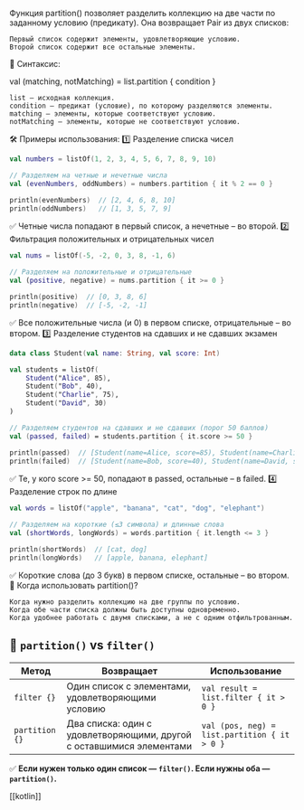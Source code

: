 Функция partition() позволяет разделить коллекцию на две части по заданному условию (предикату). Она возвращает Pair из двух списков:

    Первый список содержит элементы, удовлетворяющие условию.
    Второй список содержит все остальные элементы.

📌 Синтаксис:

val (matching, notMatching) = list.partition { condition }

    list — исходная коллекция.
    condition — предикат (условие), по которому разделяются элементы.
    matching — элементы, которые соответствуют условию.
    notMatching — элементы, которые не соответствуют условию.

🛠 Примеры использования:
1️⃣ Разделение списка чисел
```kotlin 
val numbers = listOf(1, 2, 3, 4, 5, 6, 7, 8, 9, 10)

// Разделяем на четные и нечетные числа
val (evenNumbers, oddNumbers) = numbers.partition { it % 2 == 0 }

println(evenNumbers)  // [2, 4, 6, 8, 10]
println(oddNumbers)   // [1, 3, 5, 7, 9]
```

✅ Четные числа попадают в первый список, а нечетные – во второй.
2️⃣ Фильтрация положительных и отрицательных чисел
```kotlin 
val nums = listOf(-5, -2, 0, 3, 8, -1, 6)

// Разделяем на положительные и отрицательные
val (positive, negative) = nums.partition { it >= 0 }

println(positive)  // [0, 3, 8, 6]
println(negative)  // [-5, -2, -1]
```

✅ Все положительные числа (и 0) в первом списке, отрицательные – во втором.
3️⃣ Разделение студентов на сдавших и не сдавших экзамен
```kotlin 
data class Student(val name: String, val score: Int)

val students = listOf(
    Student("Alice", 85),
    Student("Bob", 40),
    Student("Charlie", 75),
    Student("David", 30)
)

// Разделяем студентов на сдавших и не сдавших (порог 50 баллов)
val (passed, failed) = students.partition { it.score >= 50 }

println(passed)  // [Student(name=Alice, score=85), Student(name=Charlie, score=75)]
println(failed)  // [Student(name=Bob, score=40), Student(name=David, score=30)]

```

✅ Те, у кого score >= 50, попадают в passed, остальные – в failed.
4️⃣ Разделение строк по длине
```kotlin
val words = listOf("apple", "banana", "cat", "dog", "elephant")

// Разделяем на короткие (≤3 символа) и длинные слова
val (shortWords, longWords) = words.partition { it.length <= 3 }

println(shortWords)  // [cat, dog]
println(longWords)   // [apple, banana, elephant]
```

✅ Короткие слова (до 3 букв) в первом списке, остальные – во втором.
📌 Когда использовать partition()?

    Когда нужно разделить коллекцию на две группы по условию.
    Когда обе части списка должны быть доступны одновременно.
    Когда удобнее работать с двумя списками, а не с одним отфильтрованным.

## **📌 `partition()` vs `filter()`**

|Метод|Возвращает|Использование|
|---|---|---|
|`filter {}`|Один список с элементами, удовлетворяющими условию|`val result = list.filter { it > 0 }`|
|`partition {}`|Два списка: один с удовлетворяющими, другой с оставшимися элементами|`val (pos, neg) = list.partition { it > 0 }`|

✅ **Если нужен только один список — `filter()`. Если нужны оба — `partition()`.**

[[kotlin]]